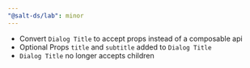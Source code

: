 ```yaml
---
"@salt-ds/lab": minor
---
```


- Convert `Dialog Title` to accept props instead of a composable api
- Optional Props `title` and `subtitle` added to `Dialog Title`
- `Dialog Title` no longer accepts children
